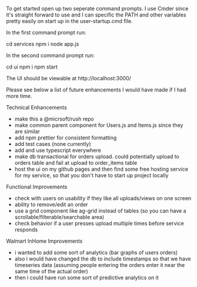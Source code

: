 To get started open up two seperate command prompts. I use Cmder since it's straight forward to use and I can specific the PATH and other variables pretty easily on start up in the user-startup.cmd file.

In the first command prompt run:

cd services
npm i
node app.js

In the second command prompt run:

cd ui
npm i
npm start

The UI should be viewable at http://localhost:3000/  



Please see below a list of future enhancements I would have made if I had more time.

Technical Enhancements
- make this a @micrsoft/rush repo
- make common parent component for Users.js and Items.js since they are similar
- add npm prettier for consistent formatting
- add test cases (none currently)
- add and use typescript everywhere
- make db transactional for orders upload.  could potentially upload to orders table and fail at upload to order_items table
- host the ui on my github pages and then find some free hosting service for my service, so that you don't have to start up project locally

Functional Improvements
- check with users on usability if they like all uploads/views on one screen
- ability to remove/edit an order
- use a grid component like ag-grid instead of tables (so you can have a scrollable/filterable/searchable area)
- check behavior if a user presses upload multiple times before service responds

Walmart InHome Improvements
- i wanted to add some sort of analytics (bar graphs of users orders)
- also i would have changed the db to include timestamps so that we have timeseries data (assuming people entering the orders enter it near the same time of the actual order)
- then i could have run some sort of predictive analytics on it



